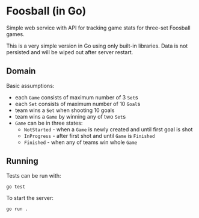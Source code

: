 # Foosball (in Go)

Simple web service with API for tracking game stats for three-set Foosball games.

This is a very simple version in Go using only built-in libraries. Data is not persisted
and will be wiped out after server restart.

## Domain

Basic assumptions:
* each `Game` consists of maximum number of 3 `Set`s
* each `Set` consists of maximum number of 10 `Goal`s
* team wins a `Set` when shooting 10 goals
* team wins a `Game` by winning any of two `Set`s
* `Game` can be in three states:
  - `NotStarted` - when a `Game` is newly created and until first goal is shot
  - `InProgress` - after first shot and until `Game` is `Finished`
  - `Finished` - when any of teams win whole `Game`

## Running

Tests can be run with:

```
go test
```

To start the server:

```
go run .
```
